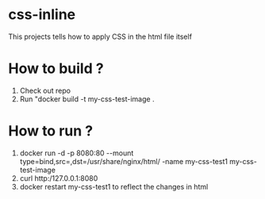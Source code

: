 # css-inline
This projects tells how to apply CSS in the html file itself

# How to build ?
1. Check out repo
2. Run "docker build -t my-css-test-image .

# How to run ?
1. docker run -d -p 8080:80 --mount type=bind,src=<abs path of html>,dst=/usr/share/nginx/html/ -name my-css-test1 my-css-test-image
2. curl http:/127.0.0.1:8080
3. docker restart my-css-test1 to reflect the changes in html